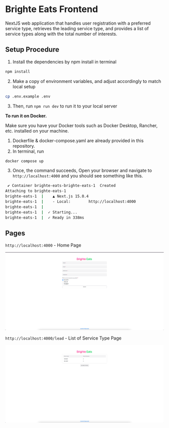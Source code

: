 # Brighte Eats Frontend

NextJS web application that handles user registration with a preferred service type, retrieves the leading service type, and provides a list of service types along with the total number of interests.

## Setup Procedure

1. Install the dependencies by npm install in terminal

```bash
npm install
```

2. Make a copy of environment variables, and adjust accordingly to match local setup

```bash
cp .env.example .env
```

3. Then, run `npm run dev` to run it to your local server

**To run it on Docker.**

Make sure you have your Docker tools such as Docker Desktop, Rancher, etc. installed on your machine.

1. Dockerfile & docker-compose.yaml are already provided in this repository.
2. In terminal, run

```bash
docker compose up
```

3. Once, the command succeeds, Open your browser and navigate to `http://localhost:4000` and you should see something like this.

```bash
 ✔ Container brighte-eats-brighte-eats-1  Created
Attaching to brighte-eats-1
brighte-eats-1  |    ▲ Next.js 15.0.4
brighte-eats-1  |    - Local:        http://localhost:4000
brighte-eats-1  |
brighte-eats-1  |  ✓ Starting...
brighte-eats-1  |  ✓ Ready in 338ms
```

## Pages

`http://localhost:4000` - Home Page

![Home Page](images/home_page.png)

`http://localhost:4000/lead` - List of Service Type Page

![Service Types](images/ViewPage.png)
